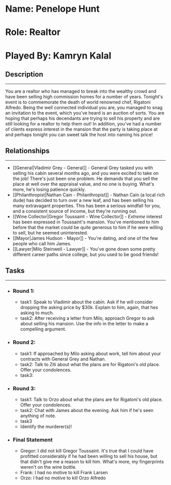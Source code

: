 # Name: Penelope Hunt
# Role: Realtor
# Played By: Kamryn Kalal

## Description
---
You are a realtor who has managed to break into the wealthy crowd and have been selling high commission homes for a number of years. Tonight's event is to commemorate the death of world renowned chef, Rigatoni Alfredo. Being the well connected individual you are, you managed to snag an invitation to the event, which you've heard is an auction of sorts. You are hoping that perhaps his decendants are trying to sell his property and are still looking for a realtor to help them out! In addition, you've had a number of clients express interest in the mansion that the party is taking place at and perhaps tonight you can sweet talk the host into naming his price!

## Relationships
---
- [[General|Vladimir Grey - General]]  - General Grey tasked you with selling his cabin several months ago, and you were excited to take on the job! There's just been one problem. He demands that you sell the place at well over the appraisal value, and no one is buying. What's more, he's losing patience quickly.
- [[Philanthropist|Nathan Cain - Philanthropist]]  - Nathan Cain (a local rich dude) has decided to turn over a new leaf, and has been selling his many extravagant properties. This has been a serious windfall for you, and a consistent source of income, but they're running out.
- [[Wine Collector|Gregor Toussaint - Wine Collector]]  - *Extreme* interest has been expressed in Toussaint's mansion. You've mentioned to him before that the market could be quite generous to him if he were willing to sell, but he seemed uninterested.
- [[Mayor|James Hudson - Mayor]]  - You're dating, and one of the few people who call him James.
- [[Lawyer|Milo Steinwell - Lawyer]]  - You've gone down some pretty different career paths since college, but you used to be good friends!

## Tasks
___
- ### Round 1:
	- task1: Speak to Vladimir about the cabin. Ask if he will consider dropping the asking price by $30k. Explain to him, again, that hes asking to much.
	- task2: After receiving a letter from Milo, approach Gregor to ask about selling his mansion. Use the info in the letter to make a compelling argument.
- ### Round 2:
	- task1: If approached by Milo asking about work, tell him about your contracts with General Grey and Nathan.
	- task2: Talk to Ziti about what the plans are for Rigatoni's old place. Offer your condolences.
	- task3:
- ### Round 3:
	- task1: Talk to Orzo about what the plans are for Rigatoni's old place. Offer your condolences.
	- task2: Chat with James about the evening. Ask him if he's seen anything of note.
	- task3
	- Identify the murderer(s)!
- ### Final Statement
	- Gregor: I did not kill Gregor Toussaint. It's true that I could have profitted considerably if he had been willing to sell his house, but that didn't give me a reason to kill him. What's more, my fingerprints weren't on the wine bottle.
	- Frank: I had no motive to kill Frank Larsen
	- Orzo: I had no motive to kill Orzo Alfredo